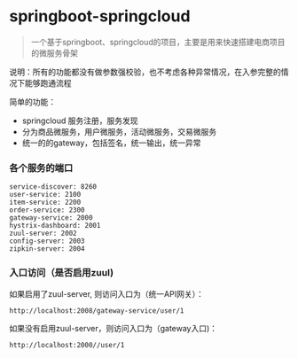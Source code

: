 # springboot-springcloud
> 一个基于springboot、springcloud的项目，主要是用来快速搭建电商项目的微服务骨架

说明：所有的功能都没有做参数强校验，也不考虑各种异常情况，在入参完整的情况下能够跑通流程

简单的功能：

- springcloud 服务注册，服务发现
- 分为商品微服务，用户微服务，活动微服务，交易微服务
- 统一的的gateway，包括签名，统一输出，统一异常

### 各个服务的端口
```
service-discover: 8260
user-service: 2100
item-service: 2200
order-service: 2300
gateway-service: 2000
hystrix-dashboard: 2001
zuul-server: 2002
config-server: 2003
zipkin-server: 2004
```

### 入口访问（是否启用zuul)
如果启用了zuul-server, 则访问入口为（统一API网关）：
```
http://localhost:2008/gateway-service/user/1
```

如果没有启用zuul-server，则访问入口为（gateway入口)：
```
http://localhost:2000//user/1
```